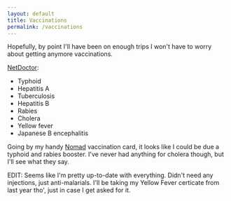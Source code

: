 ```yaml
---
layout: default
title: Vaccinations
permalink: /vaccinations
---
```

Hopefully, by point I'll have been on enough trips I won't have to worry about getting anymore vaccinations.

[NetDoctor](http://www.netdoctor.co.uk/travel/asia/borneo.shtml):

- Typhoid
- Hepatitis A
- Tuberculosis
- Hepatitis B
- Rabies
- Cholera
- Yellow fever
- Japanese B encephalitis

Going by my handy [Nomad](http://www.nomadtravel.co.uk/c-4-travel-health-clinic.aspx) vaccination card, it looks like I could be due a typhoid and rabies booster. I've never had anything for cholera though, but I'll see what they say.

EDIT: Seems like I'm pretty up-to-date with everything. Didn't need any injections, just anti-malarials. I'll be taking my Yellow Fever certicate from last year tho', just in case I get asked for it.

